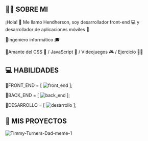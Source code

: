 ## 👨‍💻 SOBRE MI 

¡Hola! 👋 Me llamo Hendherson, soy desarrollador front-end 💻 y desarrollador de aplicaciones móviles 📱

🔹Ingeniero informático 🎓 

🔹Amante del CSS 💙 / JavaScript 💛 / Videojuegos 🎮 / Ejercicio 🏋️‍♂️ 

## 💻 HABILIDADES 
🔹FRONT_END = [
![front_end](https://github.com/Tinox16/Tinox16/assets/140275664/9944773d-23cd-4e78-ad4b-c4194f926085)
];

🔹BACK_END = [
![back_end](https://github.com/Tinox16/Tinox16/assets/140275664/89739762-4c87-4a79-bccb-3cde14b5e624)
];

🔹DESARROLLO = [
![desarrollo](https://github.com/Tinox16/Tinox16/assets/140275664/6cd0aef4-4188-4833-8a0a-18f766b42e1a)
];

## 💼 MIS PROYECTOS 
![Timmy-Turners-Dad-meme-1](https://github.com/Tinox16/Tinox16/assets/140275664/ae523ac5-faf5-4dfe-9a35-b15319279328)


 
